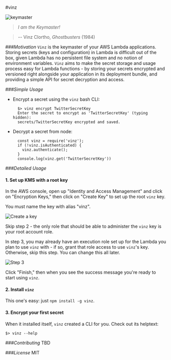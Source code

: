 #vinz

![keymaster](https://gifs.bjacobel.com/keymaster.gif)

> _I am the Keymaster!_

>-- Vinz Clortho, _Ghostbusters_ (1984)


###_Motivation_
`Vinz` is the keymaster of your AWS Lambda applications. Storing secrets (keys and configuration) in Lambda is difficult out of the box, given Lambda has no persistent file system and no notion of environment variables. `Vinz` aims to make the secret storage and usage process easy for Lambda functions - by storing your secrets encrypted and versioned right alongside your application in its deployment bundle, and providing a simple API for secret decryption and access.

###_Simple Usage_
- Encrypt a secret using the `vinz` bash CLI:

        $> vinz encrypt TwitterSecretKey
        Enter the secret to encrypt as 'TwitterSecretKey' (typing hidden):
        secrets/TwitterSecretKey encrypted and saved.

- Decrypt a secret from node:

        const vinz = require('vinz');
        if (!vinz.isAuthenticated) {
          vinz.authenticate();
        }
        console.log(vinz.get('TwitterSecretKey'))

###_Detailed Usage_

#### 1. Set up KMS with a root key
In the AWS console, open up "Identity and Access Management" and click on "Encryption Keys," then click on "Create Key" to set up the root `vinz` key.

You must name the key with alias "vinz".

![Create a key](https://i.bjacobel.com/20160531-464t5.png)

Skip step 2 - the only role that should be able to administer the `vinz` key is your root account role.

In step 3, you may already have an execution role set up for the Lambda you plan to use `vinz` with - if so, grant that role access to use `vinz`'s key. Otherwise, skip this step. You can change this all later.

![Step 3](https://i.bjacobel.com/20160531-gh9jh.png)

Click "Finish," then when you see the success message you're ready to start using `vinz`.

#### 2. Install `vinz`

This one's easy: just `npm install -g vinz`.

#### 3. Encrypt your first secret

When it installed itself, `vinz` created a CLI for you. Check out its helptext:

```
$> vinz --help
```

###_Contributing_
TBD

###_License_
MIT
